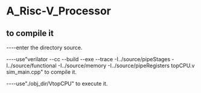# A_Risc-V_Processor

## to compile it

----enter the directory source.

----use"verilator --cc --build --exe --trace -I../source/pipeStages -I../source/functional -I../source/memory -I../source/pipeRegisters topCPU.v sim_main.cpp" to compile it.

----use"./obj_dir/VtopCPU" to execute it.
